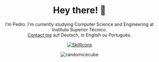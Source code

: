 <div align="center">

# Hey there! 👋

I’m Pedro. I'm currently studying Computer Science and Engineering at Instituto Superior Técnico.\
[Contact me](mailto:pedro_lameiras@icloud.com) auf Deutsch, in English ou Português.


[![SkillIcons](https://skillicons.dev/icons?i=cpp,c,py,java,git,gitlab,linux,vue,vscode,idea)](https://skillicons.dev)<br/>
<p align="center"><img src="https://github-readme-streak-stats.herokuapp.com/?user=randomicecube&theme=dark" alt="randomicecube"/></p>

</div>
